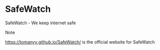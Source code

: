# SafeWatch
SafeWatch - We keep internet safe

> [!NOTE]
> https://tomanyy.github.io/SafeWatch/ is the official website for SafeWatch
